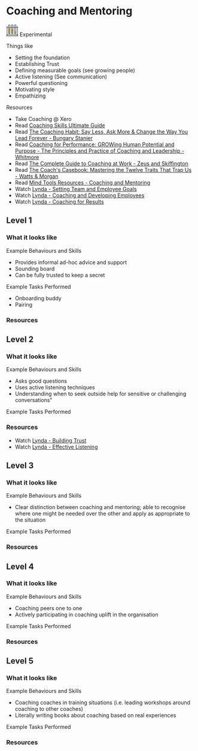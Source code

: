 # Coaching and Mentoring
![Experimental](../Images/test-lab-tubes.png)  Experimental

Things like
- Setting the foundation
- Establishing Trust
- Defining measurable goals (see growing people)
- Active listening (See communication)
- Powerful questioning
- Motivating style
- Empathizing


Resources
- Take Coaching @ Xero
- Read [Coaching Skills Ultimate Guide](https://www.makingbusinessmatter.co.uk/coaching-skills-ultimate-guide/)
- Read [The Coaching Habit: Say Less, Ask More & Change the Way You Lead Forever - Bungary Stanier](https://www.amazon.com/Coaching-Habit-Less-Change-Forever/dp/0978440749)
- Read [Coaching for Performance: GROWing Human Potential and Purpose - The Principles and Practice of Coaching and Leadership - Whitmore](https://www.amazon.com/Coaching-Performance-Potential-Principles-Leadership/dp/185788535X)
- Read [The Complete Guide to Coaching at Work - Zeus and Skiffington](https://www.amazon.com/Complete-Guide-Coaching-Work/dp/0074708422)
- Read [The Coach's Casebook: Mastering the Twelve Traits That Trap Us - Watts & Morgan](https://www.amazon.com/gp/product/0957587449)
- Read [Mind Tools Resources - Coaching and Mentoring](https://xchange.teamxero.com/2017/01/08/mind-tools-monthly-coaching-and-mentoring/)
- Watch [Lynda - Setting Team and Employee Goals](https://www.lynda.com/Business-Skills-tutorials/How-Set-Team-Employee-Goals/456353-2.html)
- Watch [Lynda - Coaching and Developing Employees](https://www.lynda.com/Business-Skills-tutorials/Coaching-Developing-Employees/115863-2.html)
- Watch [Lynda - Coaching for Results](https://www.lynda.com/Leadership-Management-tutorials/Coaching-Results/592488-2.html)

## Level 1

### What it looks like

Example Behaviours and Skills
- Provides informal ad-hoc advice and support
- Sounding board
- Can be fully trusted to keep a secret

Example Tasks Performed
- Onboarding buddy
- Pairing


### Resources

## Level 2

### What it looks like

Example Behaviours and Skills
- Asks good questions
- Uses active listening techniques
- Understanding when to seek outside help for sensitive or challenging conversations"

Example Tasks Performed

### Resources

- Watch [Lynda - Building Trust](https://www.lynda.com/Business-Skills-tutorials/Building-Trust/156547-2.html)
- Watch [Lynda - Effective Listening](https://www.lynda.com/Business-Skills-tutorials/Effective-Listening/176760-2.html)

## Level 3

### What it looks like

Example Behaviours and Skills
- Clear distinction between coaching and mentoring; able to recognise where one might be needed over the other and apply as appropriate to the situation

Example Tasks Performed

### Resources

## Level 4

### What it looks like

Example Behaviours and Skills
- Coaching peers one to one
- Actively participating in coaching uplift in the organisation

Example Tasks Performed

### Resources

## Level 5

### What it looks like

Example Behaviours and Skills
- Coaching coaches in training situations (i.e. leading workshops around coaching to other coaches)
- Literally writing books about coaching based on real experiences

Example Tasks Performed

### Resources